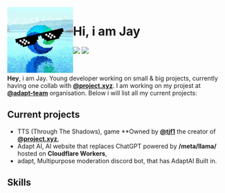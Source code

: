 <img src="./img/New Project.png" width="152" height="152" align="left">

# Hi, i am Jay
[![](https://img.shields.io/badge/Discord-Join-F5EDED?style=for-the-badge&logo=discord&colorA=2B2424&colorB=F5EDED&logoColor=F5EDED)](https://discord.com)
[![](https://img.shields.io/badge/DiscordSDK-API-A5CCFE?style=for-the-badge&logo=python&logoColor=white&colorA=2B2424&colorB=F5EDED)](https://github.com/jayvsc/sdkapi/)

<br>

**Hey**, i am Jay. Young developer working on small & big projects, currently having one collab with [**@project.xyz**](https://github.com/projectxyz-dev). I am working on my projest at [**@adapt-team**](https://github.com/adapt-team) organisation. Below i will list all my current projects:

## Current projects
- TTS (Through The Shadows), game **Owned by [**@tjf1**](https://github.com/tjf1dev) the creator of [**@project.xyz**](https://github.com/projectxyz-dev),
- Adapt AI, AI website that replaces ChatGPT powered by **/meta/llama/** hosted on **Cloudflare Workers**,
- adapt, Multipurpose moderation discord bot, that has AdaptAI Built in.

## Skills
[](https://img.shields.io/badge/Discord-Join-F5EDED?style=for-the-badge&logo=discord&colorA=2B2424&colorB=F5EDED&logoColor=F5EDED)

